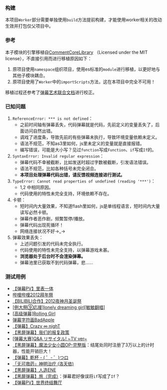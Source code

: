 ### 构建
本项目`Worker`部分需要单独使用`build`方法提前构建，才能使用worker相关的改动生效并打包仅父项目中。

### 参考
本子模块的引擎移植自[CommentCoreLibrary](https://github.com/jabbany/CommentCoreLibrary/) （Licensed under the MIT license），不直接引用而进行移植原因如下：
1. 原项目使用`namespace`组织项目，使用es标准的`module`进行移植，以更好地与其他子模块耦合。
2. 原项目使用了`Worker`中的`importScripts`方法，这在本项目中完全不可用！

移植过程还参考了[弹幕艺术联合文档](http://biliscript-syndicate.github.io/reference.html)进行校正。

### 已知问题
1. `ReferenceError: *** is not defined`：
   - 之前时间轴有弹幕丢失，代码弹幕就是代码，先前定义的变量丢失了，后面访问自然出错。
   - 调戏了进度条，导致先前的有些弹幕未执行，导致环境变量依赖未定义。
   - 语法不规范，不知as3里如何，js里未定义的变量就是直接报错。
   - 编写错误，可能是大小写？见过`function`写成`Function`、`if`写成`If`的。
2. `SyntaxError: Invalid regular expression`：
   - 弹幕代码不幸被截断，比如发送时超过字数被截断，引发语法错误。
   - 语法不规范，比如各种括号未完全闭合。
   - **本项目处理弹幕代码出错，请反馈视频连接进行测试。**
3. `TypeError: Cannot read properties of undefined (reading '***')`：
   - 1,2 中相同原因。
   - 代码使用的特性未完全支持，环境依赖不存在。
4. 卡顿：
   - 短时间内大量效果，不知道flash里如何，js是单线程语言，短时间内大量读写必然卡顿。
   - 弹幕作者恶作剧，频繁暂停/播放。
   - 弹幕代码出现死循环！
   - 网络连接状况不好→_→
5. 弹幕效果丢失：
   - 上述问题引发的代码未完全执行。
   - 代码使用的特性未完全支持，以弹幕游戏未甚。
   - **浏览器处于后台时不会渲染弹幕。**
   - 弹幕池里已获取不到代码弹幕，悲……

### 测试用例
- [【弹幕PV】里表一体](https://www.bilibili.com/video/av201763)
- [哔哩哔哩2012拜年祭](https://www.bilibili.com/video/av203614)
- [【BILIBILI合作】2012夜神月圣诞祭](https://www.bilibili.com/video/av222938)
- [[例大祭⑨応援]lonely dreaming girl[敏敏翻唱]](https://www.bilibili.com/video/av280613)
- [[高级弹幕]Rolling Girl](https://www.bilibili.com/video/av379138)
- [弹幕字符画BadApple](https://www.bilibili.com/video/av383598)
- [【弹幕】Crazy ∞ nighT](https://www.bilibili.com/video/av392859)
- [【黑屏弹幕】我们的报复政策](https://www.bilibili.com/video/av397395)
- [[弹幕大赛]Q&A リサイタル! ~TV ver~](https://www.bilibili.com/video/av399127)
- [【黑屏弹幕】魔法少女小圆OP-完整版](https://www.bilibili.com/video/av409835)：结尾处同时注册了3万以上的计时器，性能开销巨大！
- [【弹幕】乾杯 - ( ゜- ゜)つロ](https://www.bilibili.com/video/av411358)
- [「无可救药」神明治疗 (洛天依)](https://www.bilibili.com/video/av945882)
- [【黑屏弹幕】人造ENE](https://www.bilibili.com/video/av980264)
- [【黑屏弹幕】旅（完成）](https://www.bilibili.com/video/av2735163)：弹幕君好像误将`if`写成了`If`？
- [【弹幕PV】世界终结舞厅](https://www.bilibili.com/video/av2775802)